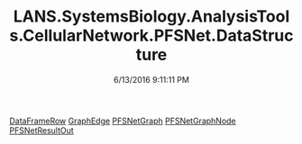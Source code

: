 ﻿---
title: LANS.SystemsBiology.AnalysisTools.CellularNetwork.PFSNet.DataStructure
date: 6/13/2016 9:11:11 PM
---

[DataFrameRow](T-LANS.SystemsBiology.AnalysisTools.CellularNetwork.PFSNet.DataStructure.DataFrameRow.html)
[GraphEdge](T-LANS.SystemsBiology.AnalysisTools.CellularNetwork.PFSNet.DataStructure.GraphEdge.html)
[PFSNetGraph](T-LANS.SystemsBiology.AnalysisTools.CellularNetwork.PFSNet.DataStructure.PFSNetGraph.html)
[PFSNetGraphNode](T-LANS.SystemsBiology.AnalysisTools.CellularNetwork.PFSNet.DataStructure.PFSNetGraphNode.html)
[PFSNetResultOut](T-LANS.SystemsBiology.AnalysisTools.CellularNetwork.PFSNet.DataStructure.PFSNetResultOut.html)
